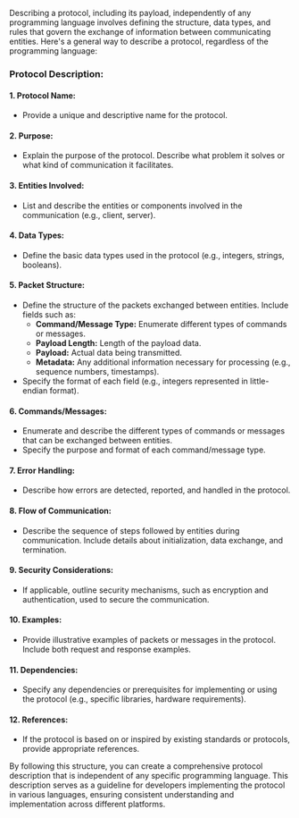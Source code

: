 Describing a protocol, including its payload, independently of any programming language involves defining the structure, data types, and rules that govern the exchange of information between communicating entities. Here's a general way to describe a protocol, regardless of the programming language:

### Protocol Description:

#### 1. **Protocol Name:**
   - Provide a unique and descriptive name for the protocol.

#### 2. **Purpose:**
   - Explain the purpose of the protocol. Describe what problem it solves or what kind of communication it facilitates.

#### 3. **Entities Involved:**
   - List and describe the entities or components involved in the communication (e.g., client, server).

#### 4. **Data Types:**
   - Define the basic data types used in the protocol (e.g., integers, strings, booleans).

#### 5. **Packet Structure:**
   - Define the structure of the packets exchanged between entities. Include fields such as:
     - **Command/Message Type:** Enumerate different types of commands or messages.
     - **Payload Length:** Length of the payload data.
     - **Payload:** Actual data being transmitted.
     - **Metadata:** Any additional information necessary for processing (e.g., sequence numbers, timestamps).
   - Specify the format of each field (e.g., integers represented in little-endian format).

#### 6. **Commands/Messages:**
   - Enumerate and describe the different types of commands or messages that can be exchanged between entities.
   - Specify the purpose and format of each command/message type.

#### 7. **Error Handling:**
   - Describe how errors are detected, reported, and handled in the protocol.

#### 8. **Flow of Communication:**
   - Describe the sequence of steps followed by entities during communication. Include details about initialization, data exchange, and termination.

#### 9. **Security Considerations:**
   - If applicable, outline security mechanisms, such as encryption and authentication, used to secure the communication.

#### 10. **Examples:**
   - Provide illustrative examples of packets or messages in the protocol. Include both request and response examples.

#### 11. **Dependencies:**
   - Specify any dependencies or prerequisites for implementing or using the protocol (e.g., specific libraries, hardware requirements).

#### 12. **References:**
   - If the protocol is based on or inspired by existing standards or protocols, provide appropriate references.

By following this structure, you can create a comprehensive protocol description that is independent of any specific programming language. This description serves as a guideline for developers implementing the protocol in various languages, ensuring consistent understanding and implementation across different platforms.
